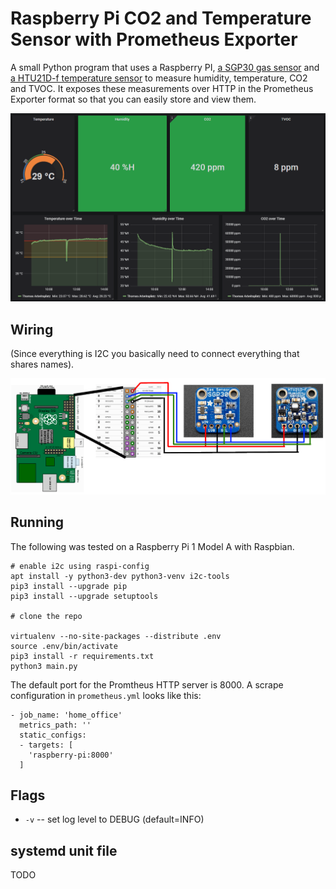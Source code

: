 # Raspberry Pi CO2 and Temperature Sensor with Prometheus Exporter

A small Python program that uses a Raspberry PI, [a SGP30 gas sensor](https://www.adafruit.com/product/3709) and [a HTU21D-f temperature sensor](https://www.adafruit.com/product/1899) to measure humidity, temperature, CO2 and TVOC. It exposes these measurements over HTTP in the Prometheus Exporter format so that you can easily store and view them.

![Grafana Dashboard](doc/grafana.png "Grafana Dashboard")

## Wiring

(Since everything is I2C you basically need to connect everything that shares names).

![Raspberry Pi Wiring](doc/wiring.png "Raspberry Pi Wiring")

## Running

The following was tested on a Raspberry Pi 1 Model A with Raspbian.

```
# enable i2c using raspi-config
apt install -y python3-dev python3-venv i2c-tools
pip3 install --upgrade pip
pip3 install --upgrade setuptools

# clone the repo

virtualenv --no-site-packages --distribute .env
source .env/bin/activate
pip3 install -r requirements.txt
python3 main.py
```

The default port for the Promtheus HTTP server is 8000. A scrape configuration in ``prometheus.yml`` looks like this:
```
- job_name: 'home_office'
  metrics_path: ''
  static_configs:
  - targets: [
    'raspberry-pi:8000'
  ]
```

## Flags

 * ``-v`` -- set log level to DEBUG (default=INFO)

## systemd unit file

TODO